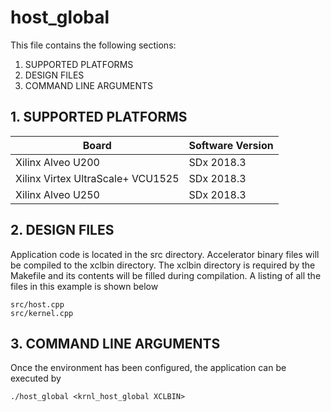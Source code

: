 host_global
======================

This file contains the following sections:

1. SUPPORTED PLATFORMS
2. DESIGN FILES
3. COMMAND LINE ARGUMENTS


## 1. SUPPORTED PLATFORMS
Board | Software Version
------|-----------------
Xilinx Alveo U200|SDx 2018.3
Xilinx Virtex UltraScale+ VCU1525|SDx 2018.3
Xilinx Alveo U250|SDx 2018.3


## 2. DESIGN FILES
Application code is located in the src directory. Accelerator binary files will be compiled to the xclbin directory. The xclbin directory is required by the Makefile and its contents will be filled during compilation. A listing of all the files in this example is shown below

```
src/host.cpp
src/kernel.cpp
```

## 3. COMMAND LINE ARGUMENTS
Once the environment has been configured, the application can be executed by
```
./host_global <krnl_host_global XCLBIN>
```

